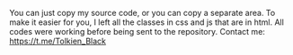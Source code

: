 You can just copy my source code, or you can copy a separate area. To make it easier for you, I left all the classes in css and js that are in html. All codes were working before being sent to the repository. Contact me: https://t.me/Tolkien_Black
